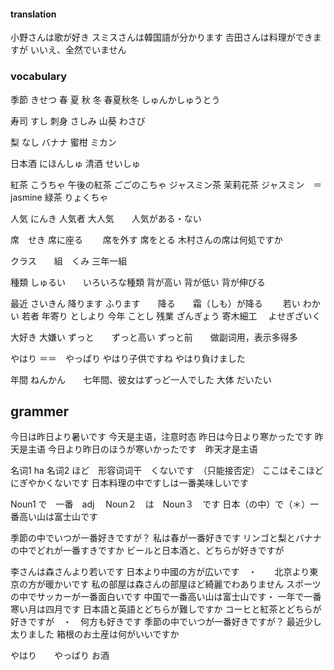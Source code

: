 #### translation
小野さんは歌が好き
スミスさんは韓国語が分かります
𠮷田さんは料理ができますが
いいえ、全然でいません

### vocabulary

季節		きせつ
春
夏
秋
冬
春夏秋冬	しゅんかしゅうとう

寿司	すし
刺身	さしみ
山葵	わさび

梨		なし
バナナ	
蜜柑	ミカン

日本酒	にほんしゅ
清酒	せいしゅ


紅茶			こうちゃ
午後の紅茶		ごごのこちゃ
ジャスミン茶	茉莉花茶	ジャスミン　＝ jasmine
緑茶	りょくちゃ

人気	にんき		人気者	大人気　　人気がある・ない　　

席　せき
席に座る　　
席を外す
席をとる
木村さんの席は何処ですか

クラス　　組　くみ
三年一組

種類	しゅるい　　いろいろな種類
背が高い	背が低い	背が伸びる

最近		さいきん
降ります	ふります　　降る　　霜（しも）が降る　　
若い	わかい	若者	年寄り	としより
今年	ことし
残業	ざんぎょう
寄木細工	　よせぎざいく


大好き
大嫌い
ずっと　　ずっと高い	ずっと前　　做副词用，表示多得多

やはり	＝＝　やっぱり		やはり子供ですね	やはり負けました

年間	ねんかん　　七年間、彼女はずっど一人でした
大体	だいたい

## grammer
今日は昨日より暑いです	今天是主语，注意时态
昨日は今日より寒かったです	昨天是主语
今日より昨日のほうが寒いかったです　昨天才是主语

名词1 ha 名词2 ほど　形容词词干　くないです　（只能接否定）
ここはそこほどにぎやかくないです
日本料理の中ですしは一番美味しいです

Noun1 で　一番　adj 　Noun２　は　Noun３　です
日本（の中）で（＊）一番高い山は富士山です


季節の中でいつが一番好きですが？
私は春が一番好きです
リンゴと梨とバナナの中でどれが一番すきですか
ビールと日本酒と、どちらが好きですが





李さんは森さんより若いです
日本より中國の方が広いです　・　　北京より東京の方が暖かいです
私の部屋は森さんの部屋ほど綺麗でわありません
スポーツの中でサッカーが一番面白いです
中国で一番高い山は富士山です・	一年で一番寒い月は四月です
日本語と英語とどちらが難しですか
コーヒと紅茶とどちらが好きですが　・　何方も好きです
季節の中でいつが一番好きですが？
最近少し太りました
箱根のお土産は何がいいですか

やはり　　やっばり
お酒






















